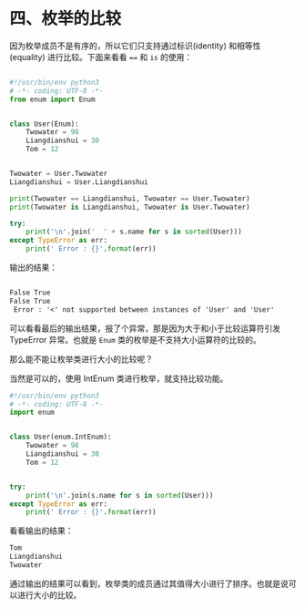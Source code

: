 # 四、枚举的比较 #

因为枚举成员不是有序的，所以它们只支持通过标识(identity) 和相等性 (equality) 进行比较。下面来看看 `==` 和 `is` 的使用：

```python

#!/usr/bin/env python3
# -*- coding: UTF-8 -*-
from enum import Enum


class User(Enum):
    Twowater = 98
    Liangdianshui = 30
    Tom = 12


Twowater = User.Twowater
Liangdianshui = User.Liangdianshui

print(Twowater == Liangdianshui, Twowater == User.Twowater)
print(Twowater is Liangdianshui, Twowater is User.Twowater)

try:
    print('\n'.join('  ' + s.name for s in sorted(User)))
except TypeError as err:
    print(' Error : {}'.format(err))

```

输出的结果：

```txt

False True
False True
 Error : '<' not supported between instances of 'User' and 'User'

```

可以看看最后的输出结果，报了个异常，那是因为大于和小于比较运算符引发 TypeError 异常。也就是 `Enum` 类的枚举是不支持大小运算符的比较的。

那么能不能让枚举类进行大小的比较呢？

当然是可以的，使用 IntEnum 类进行枚举，就支持比较功能。

```python
#!/usr/bin/env python3
# -*- coding: UTF-8 -*-
import enum


class User(enum.IntEnum):
    Twowater = 98
    Liangdianshui = 30
    Tom = 12


try:
    print('\n'.join(s.name for s in sorted(User)))
except TypeError as err:
    print(' Error : {}'.format(err))


```

看看输出的结果：

```txt
Tom
Liangdianshui
Twowater
```

通过输出的结果可以看到，枚举类的成员通过其值得大小进行了排序。也就是说可以进行大小的比较。
